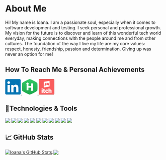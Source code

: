 # About Me

Hi! My name is Ioana. I am a passionate soul, especially when it comes to software development and testing. I seek personal and professional growth. My vision for the future is to discover and learn of this wonderful tech world everyday, making connections with the people around me and from other cultures. The foundation of the way I live my life are my core values: respect, honesty, friendship, passion and determination.
Giving up was never an option for me!

## How To Reach Me & Personal Achievements

<a href = "https://www.linkedin.com/in/ioana-rosca/">
  <img src = "Logos/LinkedIn.png" width = "50px" height = "50px" />
</a>

<a href = "https://www.hackerrank.com/rosca_ioana11/">
  <img src = "Logos/HackerRank.png" width = "50px" height = "50px" />
</a>

<a href = "https://ioanarosca.itch.io/">
  <img src = "Logos/itch.png" width = "50px" height = "50px" />
</a>

## 🔧Technologies & Tools

![](https://img.shields.io/badge/Editor-IntelliJ_IDEA-informational?style=flat&logo=intellij-idea&logoColor=white&color=0E83C8)
![](https://img.shields.io/badge/Code-Java-informational?style=flat&logo=java&logoColor=white&color=0E83C8)
![](https://img.shields.io/badge/Framework-Spring-informational?style=flat&logo=spring&logoColor=white&color=0E83C8)
![](https://img.shields.io/badge/Framework-RabbitMQ-informational?style=flat&logo=rabbitmq&logoColor=white&color=0E83C8)
![](https://img.shields.io/badge/Build_Tool-Gradle-informational?style=flat&logo=gradle&logoColor=white&color=0E83C8)
![](https://img.shields.io/badge/Build_Tool-Maven-informational?style=flat&logo=apache-maven&logoColor=white&color=0E83C8)
![](https://img.shields.io/badge/Database-MySQL-informational?style=flat&logo=mysql&logoColor=white&color=0E83C8)
![](https://img.shields.io/badge/Database-PostgreSQL-informational?style=flat&logo=postgresql&logoColor=white&color=0E83C8)
![](https://img.shields.io/badge/Database-MongoDB-informational?style=flat&logo=mongodb&logoColor=white&color=0E83C8)
![](https://img.shields.io/badge/Tools-Postman-informational?style=flat&logo=postman&logoColor=white&color=0E83C8)
![](https://img.shields.io/badge/Tools-Docker-informational?style=flat&logo=docker&logoColor=white&color=0E83C8)
<!-- ![](https://img.shields.io/badge/Engine-Unity-informational?style=flat&logo=unity&logoColor=white&color=2bbc8a)
![](https://img.shields.io/badge/Framework-Angular-informational?style=flat&logo=angular&logoColor=white&color=2bbc8a)
![](https://img.shields.io/badge/Code-C_Sharp-informational?style=flat&logo=c-sharp&logoColor=white&color=2bbc8a)
![](https://img.shields.io/badge/Code-Typescript-informational?style=flat&logo=typescript&logoColor=white&color=2bbc8a) -->
<!-- ![](https://img.shields.io/badge/Code-Java-informational?style=flat&logo=data:image/svg%2bxml;base64,<BASE64_DATA>) -->

## &#x1f4c8; GitHub Stats

<a href = "https://github.com/roscaioana11?tab=repositories">
  <img align="center" src = "https://github-readme-stats.vercel.app/api?username=roscaioana11&count_private=true&show_icons=true&line_height=27&count_private=true&title_color=ffffff&text_color=c9cacc&icon_color=2bbc8a&bg_color=1d1f21" alt="Ioana's GitHub Stats" />
</a>

<a href = "https://github.com/roscaioana11?tab=repositories">
  <img align="center" src = "https://github-readme-stats.vercel.app/api/top-langs?username=roscaioana11&hide=shaderlab,hlsl,textitle_color=ffffff&text_color=c9cacc&icon_color=2bbc8a&bg_color=1d1f21&langs_count=5" />
</a>

<!--
**roscaioana11/roscaioana11** is a ✨ _special_ ✨ repository because its `README.md` (this file) appears on your GitHub profile.

Here are some ideas to get you started:

- 🔭 I’m currently working on ...
- 🌱 I’m currently learning ...
- 👯 I’m looking to collaborate on ...
- 🤔 I’m looking for help with ...
- 💬 Ask me about ...
- 📫 How to reach me: ...
- 😄 Pronouns: ...
- ⚡ Fun fact: ...
-->
